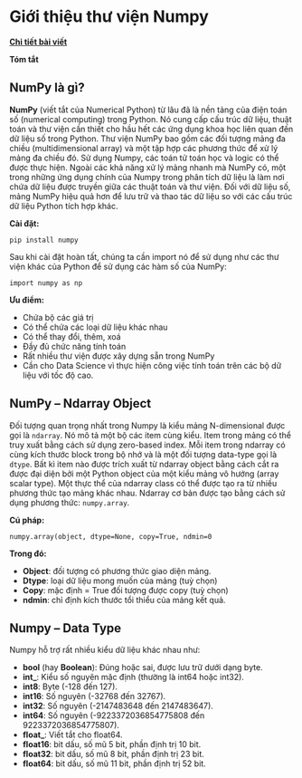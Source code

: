 # Giới thiệu thư viện Numpy
[**Chi tiết bài viết**](https://github.com/LeHongNgoc3820/01.Numpy/blob/main/Overview_Numpy.ipynb)

**Tóm tắt**
## NumPy là gì?

**NumPy** (viết tắt của Numerical Python) từ lâu đã là nền tảng của điện toán số (numerical computing) trong Python. Nó cung cấp cấu trúc dữ liệu, thuật toán và thư viện cần thiết cho hầu hết các ứng dụng khoa học liên quan đến dữ liệu số trong Python. Thư viện NumPy bao gồm các đối tượng mảng đa chiều (multidimensional array) và một tập hợp các phương thức để xử lý mảng đa chiều đó. Sử dụng Numpy, các toán tử toán học và logic có thể được thực hiện. Ngoài các khả năng xử lý mảng nhanh mà NumPy có, một trong những ứng dụng chính của Numpy trong phân tích dữ liệu là làm nơi chứa dữ liệu được truyền giữa các thuật toán và thư viện. Đối với dữ liệu số, mảng NumPy hiệu quả hơn để lưu trữ và thao tác dữ liệu so với các cấu trúc dữ liệu Python tích hợp khác. 

**Cài đặt:**  

`pip install numpy`

Sau khi cài đặt hoàn tất, chúng ta cần import nó để sử dụng như các thư viện khác của Python để sử dụng các hàm số của NumPy:

`import numpy as np`

**Ưu điểm:**
-	Chứa bộ các giá trị
-	Có thể chứa các loại dữ liệu khác nhau
-	Có thể thay đổi, thêm, xoá
-	Đầy đủ chức năng tính toán
-	Rất nhiều thư viện được xây dựng sẵn trong NumPy
-	Cần cho Data Science vì thực hiện công việc tính toán trên các bộ dữ liệu với tốc độ cao.

## NumPy – Ndarray Object

Đối tượng quan trọng nhất trong Numpy là kiểu mảng N-dimensional được gọi là `ndarray`. Nó mô tả một bộ các item cùng kiểu. Item trong mảng có thể truy xuất bằng cách sử dụng zero-based index.
Mỗi item trong ndarray có cùng kích thước block trong bộ nhớ và là một đối tượng data-type gọi là `dtype`.
Bất kì item nào được trích xuất từ ndarray object bằng cách cắt ra được đại diện bởi một Python object của một kiểu mảng vô hướng (array scalar type).
Một thực thể của ndarray class có thể được tạo ra từ nhiều phương thức tạo mảng khác nhau. Ndarray cơ bản được tạo bằng cách sử dụng phương thức: `numpy.array`.

**Cú pháp:**

`numpy.array(object, dtype=None, copy=True, ndmin=0`

**Trong đó:**
+ **Object**: đối tượng có phương thức giao diện mảng.
+ **Dtype**: loại dữ liệu mong muốn của mảng (tuỳ chọn)
+ **Copy**: mặc định = True đối tượng được copy (tuỳ chọn)
+ **ndmin**: chỉ định kích thước tổi thiểu của mảng kết quả.

## Numpy – Data Type

Numpy hỗ trợ rất nhiều kiểu dữ liệu khác nhau như:  
+ **bool** (hay **Boolean**): Đúng hoặc sai, được lưu trữ dưới dạng byte.
+ **int_**: Kiểu số nguyên mặc định (thường là int64 hoặc int32).
+ **int8**: Byte (-128 đến 127).
+ **int16**: Số nguyên (-32768 đến 32767).
+ **int32**: Số nguyên (-2147483648 đến 2147483647).
+ **int64**: Số nguyên (-9223372036854775808 đến 9223372036854775807).
+ **float_**: Viết tắt cho float64.
+ **float16**: bit dấu, số mũ 5 bit, phần định trị 10 bit.
+ **float32**: bit dấu, số mũ 8 bit, phần định trị 23 bit.
+ **float64**: bit dấu, số mũ 11 bit, phần định trị 52 bit.
